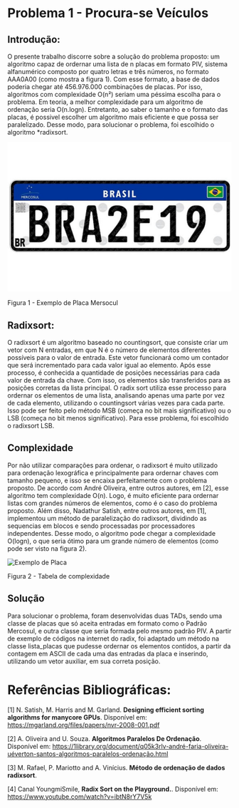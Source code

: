# Problema 1 - Procura-se Veículos

## Introdução:
O presente trabalho discorre sobre a solução do problema proposto: um algoritmo capaz de ordernar uma lista de n placas em formato PIV, sistema alfanumérico composto por quatro letras e três números, no formato AAA0A00 (como mostra a figura 1). Com esse formato, a base de dados poderia chegar até 456.976.000 combinações de placas. Por isso, algoritmos com complexidade O(n²) seriam uma péssima escolha para o problema. Em teoria, a melhor complexidade para um algoritmo de ordenação seria O(n.logn). Entretanto, ao saber o tamanho e o formato das placas, é possivel escolher um algoritmo mais eficiente e que possa ser paralelizado. Desse modo, para solucionar o problema, foi escolhido o algoritmo *radixsort.

![Exemplo de Placa](imgs/PlacaMercosul.jpg)

Figura 1 - Exemplo de Placa Mersocul

## Radixsort:
O radixsort é um algoritmo baseado no countingsort, que consiste criar um vetor com N entradas, em que N é o número de elementos diferentes possíveis para o valor de entrada. Este vetor funcionará como um contador que será incrementado para cada valor igual ao elemento. Após esse processo, é conhecida a quantidade de posições necessárias para cada valor de entrada da chave. Com isso, os elementos são transferidos para as posições corretas da lista principal. O radix sort utiliza esse processo para ordernar os elementos de uma lista, analisando apenas uma parte por vez de cada elemento, utilizando o countingsort várias vezes para cada parte. Isso pode ser feito pelo método MSB (começa no bit mais significativo) ou o LSB (começa no bit menos significativo). Para esse problema, foi escolhido o radixsort LSB. 


## Complexidade
Por não utilizar comparações para ordenar, o radixsort é muito utilizado para ordenação lexográfica e principalmente para ordernar chaves com tamanho pequeno, e isso se encaixa perfeitamente com o problema proposto. De acordo com André Oliveira, entre outros autores, em [2], esse algoritmo tem complexidade O(n). Logo, é muito eficiente para ordernar listas com grandes números de elementos, como é o caso do problema proposto. Além disso, Nadathur Satish, entre outros autores, em [1], implementou um método de paralelização do radixsort, dividindo as sequencias em blocos e sendo processadas por processadores independentes. Desse modo, o algoritmo pode chegar a complexidade O(logn), o que seria ótimo para um grande número de elementos (como pode ser visto na figura 2).

![Exemplo de Placa](imagem_2022-10-06_234152442.png)

Figura 2 - Tabela de complexidade


## Solução
Para solucionar o problema, foram desenvolvidas duas TADs, sendo uma classe de placas que só aceita entradas em formato como o Padrão Mercosul, e outra classe que seria formada pelo mesmo padrão PIV. A partir de exemplo de códigos na internet do radix, foi adaptado um método na classe lista_placas que pudesse ordernar os elementos contidos, a partir da contagem em ASCII de cada uma das entradas da placa e inserindo, utilizando um vetor auxiliar, em sua correta posição.





# Referências Bibliográficas:

[1] N. Satish, M. Harris and M. Garland. **Designing efficient sorting algorithms for manycore GPUs**. Disponível em: https://mgarland.org/files/papers/nvr-2008-001.pdf

[2] A. Oliveira and U. Souza. **Algoritmos Paralelos De Ordenação**. Disponível em: https://1library.org/document/q05k3rlv-andré-faria-oliveira-uéverton-santos-algoritmos-paralelos-ordenação.html

[3] M. Rafael, P. Mariotto and A. Vinícius. **Método de ordenação de dados radixsort**. 

[4] Canal YoungmiSmile, **Radix Sort on the Playground.**. Disponível em: https://www.youtube.com/watch?v=ibtN8rY7V5k